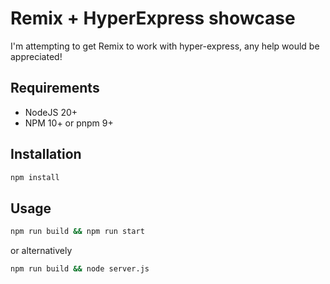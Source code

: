 # Remix + HyperExpress showcase

I'm attempting to get Remix to work with hyper-express, any help would be appreciated!

## Requirements

- NodeJS 20+
- NPM 10+ or pnpm 9+

## Installation

```bash
npm install
```

## Usage

```bash
npm run build && npm run start
```

or alternatively

```bash
npm run build && node server.js
```
